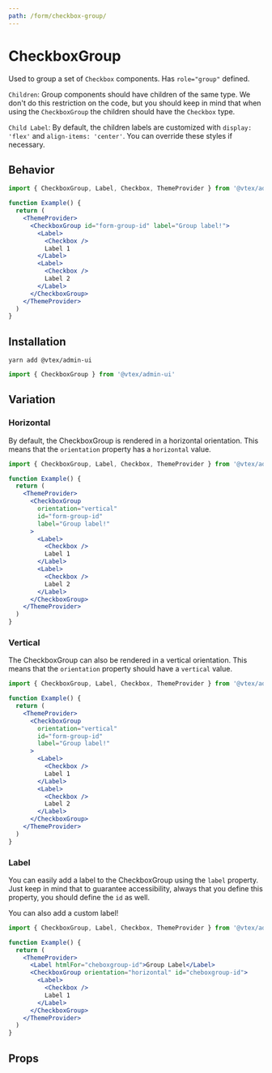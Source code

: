 ```yaml
---
path: /form/checkbox-group/
---
```


# CheckboxGroup

Used to group a set of `Checkbox` components. Has `role="group"` defined.

`Children`: Group components should have children of the same type. We don't do this restriction on the code, but you should keep in mind that when using the `CheckboxGroup` the children should have the `Checkbox` type.

`Child Label`: By default, the children labels are customized with `display: 'flex'` and `align-items: 'center'`. You can override these styles if necessary.

## Behavior

```jsx
import { CheckboxGroup, Label, Checkbox, ThemeProvider } from '@vtex/admin-ui'

function Example() {
  return (
    <ThemeProvider>
      <CheckboxGroup id="form-group-id" label="Group label!">
        <Label>
          <Checkbox />
          Label 1
        </Label>
        <Label>
          <Checkbox />
          Label 2
        </Label>
      </CheckboxGroup>
    </ThemeProvider>
  )
}
```

## Installation

```static
yarn add @vtex/admin-ui
```

```jsx static
import { CheckboxGroup } from '@vtex/admin-ui'
```

## Variation

### Horizontal

By default, the CheckboxGroup is rendered in a horizontal orientation. This means that the `orientation` property has a `horizontal` value.

```jsx
import { CheckboxGroup, Label, Checkbox, ThemeProvider } from '@vtex/admin-ui'

function Example() {
  return (
    <ThemeProvider>
      <CheckboxGroup
        orientation="vertical"
        id="form-group-id"
        label="Group label!"
      >
        <Label>
          <Checkbox />
          Label 1
        </Label>
        <Label>
          <Checkbox />
          Label 2
        </Label>
      </CheckboxGroup>
    </ThemeProvider>
  )
}
```

### Vertical

The CheckboxGroup can also be rendered in a vertical orientation. This means that the `orientation` property should have a `vertical` value.

```jsx
import { CheckboxGroup, Label, Checkbox, ThemeProvider } from '@vtex/admin-ui'

function Example() {
  return (
    <ThemeProvider>
      <CheckboxGroup
        orientation="vertical"
        id="form-group-id"
        label="Group label!"
      >
        <Label>
          <Checkbox />
          Label 1
        </Label>
        <Label>
          <Checkbox />
          Label 2
        </Label>
      </CheckboxGroup>
    </ThemeProvider>
  )
}
```

### Label

You can easily add a label to the CheckboxGroup using the `label` property. Just keep in mind that to guarantee accessibility, always that you define this property, you should define the `id` as well.

You can also add a custom label!

```jsx
import { CheckboxGroup, Label, Checkbox, ThemeProvider } from '@vtex/admin-ui'

function Example() {
  return (
    <ThemeProvider>
      <Label htmlFor="cheboxgroup-id">Group Label</Label>
      <CheckboxGroup orientation="horizontal" id="cheboxgroup-id">
        <Label>
          <Checkbox />
          Label 1
        </Label>
      </CheckboxGroup>
    </ThemeProvider>
  )
}
```

## Props

<proptypes heading="CheckboxGroup" component="CheckboxGroup" />

